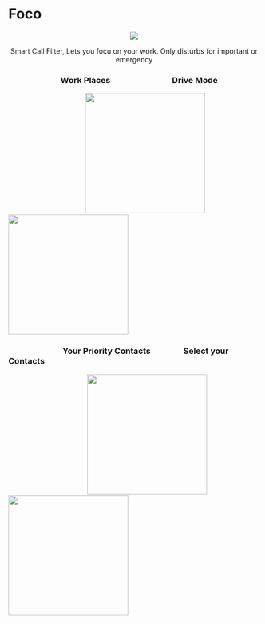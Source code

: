 # Foco

<p align="center">
<img src ="https://user-images.githubusercontent.com/24780524/47259618-5edf2f00-d4c9-11e8-8124-8e73962271fa.png">
</p>

<p align="center"> Smart Call Filter, Lets you focu on your work. Only disturbs for important or emergency </p>

### &nbsp; &nbsp; &nbsp;&nbsp; &nbsp;&nbsp; &nbsp;&nbsp; &nbsp; &nbsp; &nbsp;&nbsp; &nbsp;&nbsp; &nbsp; &nbsp; Work Places &nbsp; &nbsp; &nbsp; &nbsp;&nbsp; &nbsp;&nbsp; &nbsp;&nbsp; &nbsp; &nbsp; &nbsp;&nbsp; &nbsp;&nbsp; &nbsp; &nbsp; &nbsp; Drive Mode
&nbsp; &nbsp;&nbsp; &nbsp; &nbsp; &nbsp; &nbsp; &nbsp; &nbsp; &nbsp;&nbsp; &nbsp;&nbsp; &nbsp;&nbsp; &nbsp; &nbsp; &nbsp;&nbsp; &nbsp;&nbsp; &nbsp; &nbsp;<img src="https://user-images.githubusercontent.com/24780524/45929117-dc675c00-bf6a-11e8-92df-cae2c7149d49.png" width="240"> &nbsp; &nbsp; &nbsp; &nbsp;&nbsp; &nbsp;&nbsp; &nbsp;&nbsp; &nbsp; <img src="https://user-images.githubusercontent.com/24780524/45929123-e721f100-bf6a-11e8-946d-e4bceb83e4f6.png" width="240">


### &nbsp; &nbsp; &nbsp; &nbsp; &nbsp;&nbsp; &nbsp;&nbsp; &nbsp; &nbsp; &nbsp;&nbsp; &nbsp;&nbsp; &nbsp; &nbsp; Your Priority Contacts &nbsp; &nbsp; &nbsp; &nbsp;&nbsp; &nbsp;&nbsp; &nbsp; &nbsp; Select your Contacts
&nbsp; &nbsp;&nbsp; &nbsp; &nbsp; &nbsp; &nbsp; &nbsp; &nbsp; &nbsp;&nbsp; &nbsp;&nbsp; &nbsp;&nbsp; &nbsp; &nbsp; &nbsp;&nbsp; &nbsp;&nbsp; &nbsp; &nbsp; <img src="https://user-images.githubusercontent.com/24780524/47259685-c34ebe00-d4ca-11e8-91cd-25204c7b34b8.png" width="240"> &nbsp; &nbsp; &nbsp; &nbsp;&nbsp; &nbsp;&nbsp; &nbsp;&nbsp; &nbsp; <img src="https://user-images.githubusercontent.com/24780524/47259801-c5198100-d4cc-11e8-94f8-3fd1f61c1a36.png" width="240">


